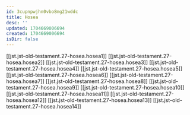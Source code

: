 ```yaml
---
id: 3cupnpwjhn0vbo8mg21wddc
title: Hosea
desc: ''
updated: 1704669006694
created: 1704669006694
isDir: false
---
```

[[jst.jst-old-testament.27-hosea.hosea1]]
[[jst.jst-old-testament.27-hosea.hosea2]]
[[jst.jst-old-testament.27-hosea.hosea3]]
[[jst.jst-old-testament.27-hosea.hosea4]]
[[jst.jst-old-testament.27-hosea.hosea5]]
[[jst.jst-old-testament.27-hosea.hosea6]]
[[jst.jst-old-testament.27-hosea.hosea7]]
[[jst.jst-old-testament.27-hosea.hosea8]]
[[jst.jst-old-testament.27-hosea.hosea9]]
[[jst.jst-old-testament.27-hosea.hosea10]]
[[jst.jst-old-testament.27-hosea.hosea11]]
[[jst.jst-old-testament.27-hosea.hosea12]]
[[jst.jst-old-testament.27-hosea.hosea13]]
[[jst.jst-old-testament.27-hosea.hosea14]]
